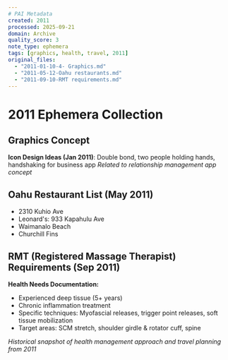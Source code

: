```yaml
---
# PAI Metadata
created: 2011
processed: 2025-09-21
domain: Archive
quality_score: 3
note_type: ephemera
tags: [graphics, health, travel, 2011]
original_files:
  - "2011-01-10-4- Graphics.md"
  - "2011-05-12-Oahu restaurants.md"
  - "2011-09-10-RMT requirements.md"
---
```


# 2011 Ephemera Collection

## Graphics Concept
**Icon Design Ideas (Jan 2011)**: Double bond, two people holding hands, handshaking for business app
*Related to relationship management app concept*

## Oahu Restaurant List (May 2011)
- 2310 Kuhio Ave
- Leonard's: 933 Kapahulu Ave
- Waimanalo Beach
- Churchill Fins

## RMT (Registered Massage Therapist) Requirements (Sep 2011)
**Health Needs Documentation:**
- Experienced deep tissue (5+ years)
- Chronic inflammation treatment
- Specific techniques: Myofascial releases, trigger point releases, soft tissue mobilization
- Target areas: SCM stretch, shoulder girdle & rotator cuff, spine

*Historical snapshot of health management approach and travel planning from 2011*